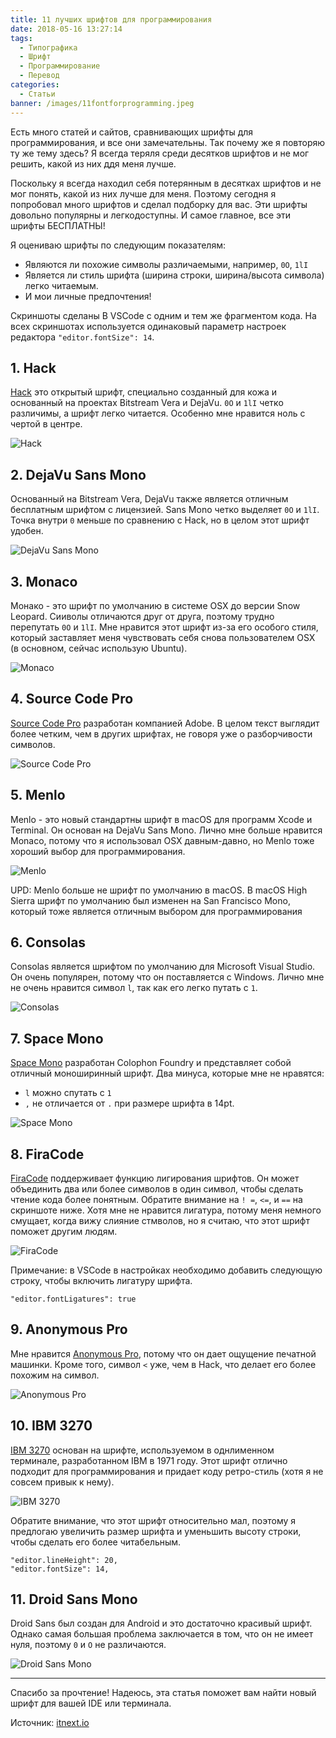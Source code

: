 ```yaml
---
title: 11 лучших шрифтов для программирования
date: 2018-05-16 13:27:14
tags:
  - Типографика
  - Шрифт
  - Программирование
  - Перевод
categories:
  - Статьи
banner: /images/11fontforprogramming.jpeg
---
```


Есть много статей и сайтов, сравнивающих шрифты для программирования, и все они замечательны. Так почему же я повторяю ту же тему здесь? Я всегда теряля среди десятков шрифтов и не мог решить, какой из них ддя меня лучше.
<!-- more -->
Поскольку я всегда находил себя потерянным в десятках шрифтов и не мог понять, какой из них лучше для меня. Поэтому сегодня я попробовал много шрифтов и сделал подборку для вас. Эти шрифты довольно популярны и легкодоступны. И самое главное, все эти шрифты БЕСПЛАТНЫ!

Я оцениваю шрифты по следующим показателям: 

* Являются ли похожие символы различаемыми, например, `0O`, `1lI`
* Является ли стиль шрифта (ширина строки, ширина/высота символа) легко читаемым.
* И мои личные предпочтения!

Скриншоты сделаны В VSCode с одним и тем же фрагментом кода. На всех скриншотах используется одинаковый параметр настроек редактора `"editor.fontSize": 14`.

## 1. Hack
[Hack](https://github.com/source-foundry/Hack) это открытый шрифт, специально созданный для кожа и основанный на проектах Bitstream Vera и DejaVu. `0O` и `1lI` четко различимы, а шрифт легко читается. Особенно мне нравится ноль с чертой в центре.

![Hack](/images/font_hack.png)

## 2. DejaVu Sans Mono

Основанный на Bitstream Vera, DejaVu также является отличным бесплатным шрифтом с лицензией. Sans Mono четко выделяет `0O` и `1lI`. Точка внутри `0` меньше по сравнению с Hack, но в целом этот шрифт удобен.

![DejaVu Sans Mono](/images/font_dejavu_sans_mono.png)

## 3. Monaco

Монако - это шрифт по умолчанию в системе OSX до версии Snow Leopard. Сииволы отличаются друг от друга, поэтому трудно перепутать `0O` и `1lI`. Мне нравится этот шрифт из-за его особого стиля, который заставляет меня чувствовать себя снова пользователем OSX (в основном, сейчас использую Ubuntu).

![Monaco](/images/font_monaco.png)

## 4. Source Code Pro

[Source Code Pro](https://github.com/adobe-fonts/source-code-pro) разработан компанией Adobe. В целом текст выглядит более четким, чем в других шрифтах, не говоря уже о разборчивости символов.

![Source Code Pro](/images/font_source_code_pro.png)

## 5. Menlo

Menlo - это новый стандартны шрифт в macOS для программ Xcode и Terminal. Он основан на DejaVu Sans Mono. Лично мне больше нравится Monaco, потому что я использовал OSX давным-давно, но Menlo тоже хороший выбор для программирования.

![Menlo](/images/font_menlo.png)

UPD: Menlo больше не шрифт по умолчанию в macOS. В macOS High Sierra шрифт по умолчанию был изменен на San Francisco Mono, который тоже является отличным выбором для программирования

## 6. Consolas

Consolas является шрифтом по умолчанию для Microsoft Visual Studio. Он очень популярен, потому что он поставляется с Windows. Лично мне не очень нравится символ `l`, так как его легко путать с `1`.

![Consolas](/images/font_consolas.png)

## 7. Space Mono

[Space Mono](https://medium.com/google-design/introducing-space-mono-a-new-monospaced-typeface-by-colophon-foundry-for-google-fonts-84367eac6dfb) разработан Colophon Foundry и представляет собой отличный моноширинный шрифт. Два минуса, которые мне не нравятся:
* `l` можно спутать с `1`
* `,` не отличается от `.` при размере шрифта в 14pt.

![Space Mono](/images/font_space_mono.png)

## 8. FiraCode

[FiraCode](https://github.com/tonsky/FiraCode) поддерживает функцию лигирования шрифтов. Он может объединить два или более символов в один символ, чтобы сделать чтение кода более понятным. Обратите внимание на `! =`, `<=`, и `==` на скриншоте ниже. Хотя мне не нравится лигатура, потому меня немного смущает, когда вижу слияние стмволов, но я считаю, что этот шрифт поможет другим людям.

![FiraCode](/images/font_firacode.png)

Примечание: в VSCode в настройках необходимо добавить следующую строку, чтобы включить лигатуру шрифта.

```
"editor.fontLigatures": true
```

## 9. Anonymous Pro

Мне нравится [Anonymous Pro](https://www.marksimonson.com/fonts/view/anonymous-pro), потому что он дает ощущение печатной машинки. Кроме того, символ `<` уже, чем в Hack, что делает его более похожим на символ.

![Anonymous Pro](/images/font_anonymous_pro.png)

## 10. IBM 3270

[IBM 3270](https://github.com/rbanffy/3270font) основан на шрифте, используемом в однлименном терминале, разработанном IBM в 1971 году. Этот шрифт отлично подходит для программирования и придает коду ретро-стиль (хотя я не совсем привык к нему).

![IBM 3270](/images/font_ibm_3270.png)

Обратите внимание, что этот шрифт относительно мал, поэтому я предлогаю увеличить размер шрифта и уменьшить высоту строки, чтобы сделать его более читабельным.

```
"editor.lineHeight": 20,
"editor.fontSize": 14,
```

## 11. Droid Sans Mono

Droid Sans был создан для Android и это достаточно красивый шрифт. Однако самая большая проблема заключается в том, что он не имеет нуля, поэтому `0` и `O` не различаются.

![Droid Sans Mono](/images/font_droid_sans_mono.png)

---

Спасибо за прочтение! Надеюсь, эта статья поможет вам найти новый шрифт для вашей IDE или терминала.

Источник: [itnext.io](https://itnext.io/11-best-programming-fonts-724283a9ed57)
